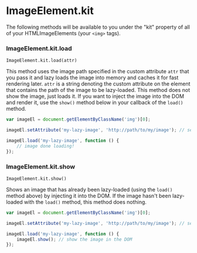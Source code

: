 # ImageElement.kit

The following methods will be available to you under the "kit" property of all of your HTMLImageElements (your `<img>` tags).


### ImageElement.kit.load

`ImageElement.kit.load(attr)`

This method uses the image path specified in the custom attribute `attr` that you pass it and lazy loads the image into memory
and caches it for fast rendering later. `attr` is a string denoting the custom attribute on the element that contains the path of the
image to be lazy-loaded. This method does not show the image, just loads it. If you want to inject the image into the DOM
and render it, use the `show()` method below in your callback of the `load()` method.

```javascript
var imageEl = document.getElementByClassName('img')[0];

imageEl.setAttribute('my-lazy-image', 'http://path/to/my/image'); // set url on custom attribute

imageEl.load('my-lazy-image', function () {
    // image done loading!
});

```

### ImageElement.kit.show

`ImageElement.kit.show()`

Shows an image that has already been lazy-loaded (using the `load()` method above) by injecting it into the DOM. If the image
hasn't been lazy-loaded with the `load()` method, this method does nothing.

```javascript
var imageEl = document.getElementByClassName('img')[0];

imageEl.setAttribute('my-lazy-image', 'http://path/to/my/image'); // set url on custom attribute

imageEl.load('my-lazy-image', function () {
    imageEl.show(); // show the image in the DOM
});

```